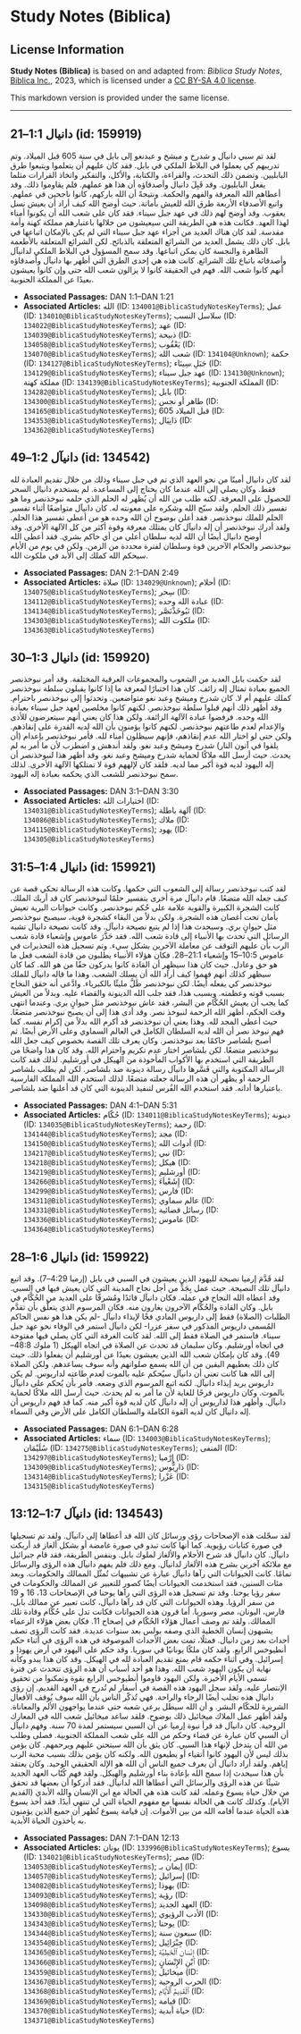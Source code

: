 # Study Notes (Biblica)

## License Information

**Study Notes (Biblica)** is based on and adapted from: _Biblica Study Notes_, [Biblica Inc.](https://www.biblica.com/), 2023, which is licensed under a [CC BY-SA 4.0 license](https://creativecommons.org/licenses/by-sa/4.0/legalcode.en).

This markdown version is provided under the same license.



--------------------------------

## دانيال 1:1–21 (id: 159919)

لقد تم سبي دانيآل و شدرخ و ميشخ و عبدنغو إلى بابل في سنة 605 قبل الميلاد. وتم تدريبهم كي يعملوا في البلاط الملكي في بابل. فقد كان عليهم أن يتعلموا ويتبعوا طرق البابليين. وتضمن ذلك التحدث، والقراءة، والكتابة، والأكل، والتفكير واتخاذ القرارات مثلما يفعل البابليون. وقد قَبِلَ دانيال وأصدقاؤه أن هذا هو عملهم. فلم يقاوموا ذلك. وقد أعطاهم الله المعرفة والفهم والحكمة. ونتيجةً أن الله باركهم، كانوا ناجحين في عملهم. واتبع الأصدقاء الأربعة طرق الله للعيش بأمانة. حيث أوضح الله كيف أراد أن يعيش نسل يعقوب. وقد أوضح لهم ذلك في عهد جبل سيناء. فقد كان على شعب الله أن يكونوا أمناء لهذا العهد. فكانت هذه هي الطريقة التي سيعيشون من خلالها باعتبارهم مملكة كهنة وأمة مقدسة. لقد كان هناك العديد من أجزاء عهد جبل سيناء التي لم يكن بالإمكان اتباعها في بابل. كان ذلك يشمل العديد من الشرائع المتعلقة بالذبائح. لكن الشرائع المتعلقة بالأطعمة الطاهرة والنجسة كان يمكن اتباعها. وقد سمح المسؤول في البلاط الملكي لدانيآل وأصدقائه باتباع تلك الشرائع. كانت هذه هي إحدى الطرق التي أظهر بها دانيآل وأصدقاؤه أنهم كانوا شعب الله. فهم في الحقيقة كانوا لا يزالون شعب الله حتى وإن كانوا يعيشون بعيدًا عن المملكة الجنوبية.

* **Associated Passages:** DAN 1:1–DAN 1:21
* **Associated Articles:** الله (ID: `134001@BiblicaStudyNotesKeyTerms`); عمل (ID: `134010@BiblicaStudyNotesKeyTerms`); سلاسل النسب (ID: `134022@BiblicaStudyNotesKeyTerms`); عهد (ID: `134039@BiblicaStudyNotesKeyTerms`); ذبيحة (ID: `134058@BiblicaStudyNotesKeyTerms`); يَعْقُوب (ID: `134070@BiblicaStudyNotesKeyTerms`); شعب الله (ID: `134104@Unknown`); حكمة (ID: `134127@BiblicaStudyNotesKeyTerms`); جَبَلِ سِينَاء (ID: `134129@BiblicaStudyNotesKeyTerms`); عهد جبل سيناء (ID: `134130@Unknown`); مملكة كهنة (ID: `134139@BiblicaStudyNotesKeyTerms`); المملكة الجنوبية (ID: `134282@BiblicaStudyNotesKeyTerms`); بابل (ID: `134300@BiblicaStudyNotesKeyTerms`); طاهر أو نجس (ID: `134165@BiblicaStudyNotesKeyTerms`); 605 قبل الميلاد (ID: `134353@BiblicaStudyNotesKeyTerms`); دَانِيَال (ID: `134362@BiblicaStudyNotesKeyTerms`)

## دانيآل 1:2–49 (id: 134542)

لقد كان دانيال أمينًا من نحو العهد الذي تم في جبل سيناء وذلك من خلال تقديم العبادة لله فقط. وكان يصلي إلى الله عندما كان يحتاج إلى المساعدة. لم يستخدم دانيال السحر للحصول على المعرفة. لكنه طلب من الله أن يُظهر له الحلم الذي حلمه نبوخذنصر وما هو تفسير ذلك الحلم. ولقد سبّح الله وشكره على معونته له. كان دانيآل متواضعًا أثناء تفسير الحلم للملك نبوخذنصر. فقد أعلن بوضوح أن الله وحده هو من أعطي تفسير هذا الحلم. ولقد أدرك نبوخذنصر أن إله دانيآل كان يمتلك معرفة وقوة أكثر من كل الآلهة الأخرى. وقد أوضح دانيال أيضًا أن الله لديه سلطان أعلى من أي حاكم بشري. فقد أعطى الله نبوخذنصر والحكام الآخرين قوة وسلطان لفترة محددة من الزمن. ولكن في يوم من الأيام سيحكم الله كملك إلى الأبد في ملكوت الله.

* **Associated Passages:** DAN 2:1–DAN 2:49
* **Associated Articles:** صلاة (ID: `134029@Unknown`); أحلام (ID: `134075@BiblicaStudyNotesKeyTerms`); سِحر (ID: `134112@BiblicaStudyNotesKeyTerms`); عبادة الله وحده (ID: `134134@BiblicaStudyNotesKeyTerms`); نَبُوخَذْنَصَّر (ID: `134303@BiblicaStudyNotesKeyTerms`); ملكوت الله (ID: `134363@BiblicaStudyNotesKeyTerms`)

## دانيال 1:3–30 (id: 159920)

لقد حكمت بابل العديد من الشعوب والمجموعات العرقية المختلفة. وقد أمر نبوخذنصر الجميع بعبادة تمثال إله زائف. كان هذا اختبارًا لمعرفة ما إذا كانوا يقبلون سلطة نبوخذنصر كملك عليهم أم لا. كان شدرخ وميشخ وعبد نغو متواضعين. وتحدثوا إلى نبوخذنصر باحترام. وقد أظهر ذلك أنهم قبلوا سلطة نبوخذنصر. لكنهم كانوا مخلصين لعهد جبل سيناء بعبادة الله وحده. فرفضوا عبادة الآلهة الزائفة. ولكن هذا كان يعني أنهم سيتعرضون للأذى والإعدام لعدم طاعتهم نبوخذنصر. لكنهم كانوا يؤمنون بأن الله لديه القدرة على إنقاذهم. ولكن حتى لو اختار الله عدم إنقاذهم، فإنهم سيظلون أمناء لله. فأمر نبوخذنصر بإعدام (أن يلقوا في آتون النار) شدرخ وميشخ وعبد نغو. ولقد أندهش و اضطرب لأن ما أمر به لم يحدث. حيث أرسل الله ملاكًا لحماية شدرخ وميشخ وعبد نغو. وقد أظهر هذا لنبوخذنصر أن إله اليهود لديه قوة أكبر مما لديه. فلقد كان لإلههم قوة لا تمتلكها الآلهة الأخرى. لذلك سمح نبوخذنصر للشعب الذي يحكمه بعبادة إله اليهود.

* **Associated Passages:** DAN 3:1–DAN 3:30
* **Associated Articles:** اختيارات الله (ID: `134031@BiblicaStudyNotesKeyTerms`); آلهة باطلة (ID: `134086@BiblicaStudyNotesKeyTerms`); ملاك (ID: `134115@BiblicaStudyNotesKeyTerms`); يهود (ID: `134305@BiblicaStudyNotesKeyTerms`)

## دانيال 1:4–31:5 (id: 159921)

لقد كتب نبوخذنصر رسالة إلى الشعوب التي حكمها. وكانت هذه الرسالة تحكي قصة عن كيف جعله الله متضعًا. قام دانيآل مرة أخرى بتفسير حلمًا لنبوخذنصر كان قد أربك الملك. كانت الشجرة الكبيرة والقوية علامة على حُكم نبوخذنصر. وكانت حيوانات البرية تعيش بأمان تحت أغصان هذه الشجرة. ولكن بدلاً من البقاء كشجرة قوية، سيصبح نبوخذنصر مثل حيوانٍ بري. وسيحدث هذا إذا لم يتبع نصيحة دانيآل. وقد كانت نصيحة دانيال تشبه الرسائل التي تحدث بها الأنبياء إلى قادة شعب الله. فقد حَذَّرَ عاموس وإشعياء قادة شعب الرب بأن عليهم التوقف عن معاملة الآخرين بشكل سيء. وتم تسجيل هذه التحذيرات في عاموس 10:5–15 وإشعياء 21:1–28\. فكان هؤلاء الأنبياء يطلبون من قادة الشعب فعل ما هو حق وعادل. حيث كان هذا سيظهِر أن القادة كانوا يدركون حقًا من هو الله. كما كان سيظهر كذلك أنهم فهموا كيف أراد الله أن يسلك الشعب. وهذا ما قاله دانيآل للملك نبوخذنصر كي يفعله أيضًا. لكن نبوخذنصر ظَلَّ مليئًا بالكبرياء. وادَّعى أنه حقق النجاح بسبب قوته وعظمته. وبسبب هذا، فقد جلب الله الدينونة والقضاء عليه. وبدلاً من العيش كما يجب أن يعيش الحُكَّام من البشر، فقد عاش نبوخذنصر مثل حيوانٍ بري. وعندما انتهى وقت الحكم، أظهر الله الرحمة لنبوخذ نصر. وقد أدى هذا إلى أن يصبح نبوخذنصر متضعًا. حيث أعطى المجد لله. وهذا يعني أن نبوخذنصر قد أكرم الله بدلاً من إكرام نفسه. كما فهم نبوخذ نصر أن الله لديه السلطان الكامل في العالم السماوي وعلى الأرض أيضًا. ثم أصبح بلشاصر حاكمًا بعد نبوخذنصر. وكان يعرف تلك القصة بخصوص كيف جعل الله نبوخذنصر متضعًا. لكن بلشاصر اختار عدم تكريم واحترام الله. وقد كان هذا واضحًا من الطريقة التي استخدم بها الأكواب المأخوذة من الهيكل في أورشليم. لذلك فقد كانت الرسالة المكتوبة والتي فَسَّرها دانيآل رسالة دينونة ضد بلشاصر. لكن لم يطلب بلشاصر الرحمة أو يظهر أن هذه الرسالة جعلته متضعًا. لذلك استخدم الله المملكة الفارسية باعتبارها أداته. فقد استخدم الله الفُرس لتنفيذ الدينونة التي كان قد أعلنها ضد بلشاصر.

* **Associated Passages:** DAN 4:1–DAN 5:31
* **Associated Articles:** حُكّام  (ID: `134011@BiblicaStudyNotesKeyTerms`); دينونة (ID: `134035@BiblicaStudyNotesKeyTerms`); رحمة (ID: `134144@BiblicaStudyNotesKeyTerms`); مجد (ID: `134150@BiblicaStudyNotesKeyTerms`); أدوات الله (ID: `134217@BiblicaStudyNotesKeyTerms`); نبي (ID: `134218@BiblicaStudyNotesKeyTerms`); هيكل (ID: `134219@BiblicaStudyNotesKeyTerms`); أورشليم (ID: `134266@BiblicaStudyNotesKeyTerms`); إِشَعْياَءَ (ID: `134299@BiblicaStudyNotesKeyTerms`); فارس (ID: `134311@BiblicaStudyNotesKeyTerms`); عالم سماوي (ID: `134331@BiblicaStudyNotesKeyTerms`); رسائل قضائية (ID: `134336@BiblicaStudyNotesKeyTerms`); عاموس (ID: `134364@BiblicaStudyNotesKeyTerms`)

## دانيال 1:6–28 (id: 159922)

لقد قَدَّمَ إرميا نصيحة لليهود الذين يعيشون في السبي في بابل (إرميا 4:29–7\). وقد اتبع دانيآل تلك النصيحة. حيث عمل بِجَدٍّ من أجل نجاح المدينة التي كان يعيش فيها في السبي. وقد أعطاه الله النجاح في عمله. فكان دانيآل قائدًا ومُشرفًا على العديد من الحُكَّام في بابل. وكان القادة والحُكَّام الآخرون يغارون منه. فكان المرسوم الذي يتعلَّق بأن تقدَّم الطلبات (الصلاة) فقط إلى داريوس المادي فخًا لإيذاء دانيآل \-لم يكن هذا هو نفس الحاكم المُسمى داريوس المذكور في سفر عزرا\- لكن دانيآل استمر في الوفاء نحو عهد جبل سيناء. فاستمر في الصلاة فقط إلى الله. لقد كانت الغرفة التي كان يصلي فيها مفتوحة في اتجاه أورشليم. وكان سليمان قد تحدث عن الصلاة في اتجاه الهيكل (1 ملوك 48:8–49\). وقد كان بإمكان شعب الله الذين يعيشون بعيدًا عن أورشليم أن يفعلوا ذلك. حيث كان ذلك يعطيهم اليقين من أن الله يسمع صلواتهم وأنه سوف يساعدهم. ولكن الصلاة إلى الله هنا كانت تعني أن دانيآل سيُحكم عليه بالموت لعدم طاعته لداريوس. لم يكن داريوس يريد إيذاء دانيآل. لكنه اتبع المرسوم الذي وضعه. فأمر بأن يُحكم على دانيآل بالموت. وكان داريوس فرحًا للغاية لأن ما أمر به لم يحدث. حيث أرسل الله ملاكًا لحماية دانيآل. وأظهر هذا لداريوس أن إله دانيآل كان لديه قوة أكبر منه. كما قد فهم داريوس أن إله دانيآل كان لديه القوة الكاملة والسلطان الكامل على الأرض وفي السماء.

* **Associated Passages:** DAN 6:1–DAN 6:28
* **Associated Articles:** سماء (ID: `134003@BiblicaStudyNotesKeyTerms`); سُلَيْمَان (ID: `134275@BiblicaStudyNotesKeyTerms`); المنفى (ID: `134297@BiblicaStudyNotesKeyTerms`); إِرْميا (ID: `134309@BiblicaStudyNotesKeyTerms`); دَارِيُّوس (ID: `134314@BiblicaStudyNotesKeyTerms`); عَزْرا (ID: `134315@BiblicaStudyNotesKeyTerms`)

## دانيآل 1:7–13:12 (id: 134543)

لقد سجّلت هذه الإصحاحات رؤى ورسائل كان الله قد أعطاها إلى دانيآل. ولقد تم تسجيلها في صورة كتابات رؤيوية. كما أنها كانت تبدو في صورة غامضة أو بشكل ألغاز قد أربكت دانيآل. كان دانيآل قد شرح الأحلام والألغاز لملوك بابل. وبنفس الطريقة، فقد قام جبرائيل مع ملائكة آخرين بشرح هذه الألغاز لدانيآل. ومع ذلك فلم يفهم دانيآل هذه الرؤى والرسائل تمامًا. كانت الحيوانات التي رآها دانيآل عبارة عن تشبيهات تُمثّل الممالك والحكومات. وبعد مئات السنين، فقد استخدمت الحيوانات أيضًا كصور للتعبير عن الممالك والحكومات في سفر رؤيا يوحنا. وقد تم تسجيل هذه الرؤى التي رآها يوحنا في الإصحاحات 13، 16 و 19 من سفر الرؤيا. وهذه الحيوانات التي كان قد رآها دانيآل، كانت تعبير عن ممالك بابل، فارس، اليونان، مصر وسوريا. أما قرون هذه الحيوانات فكانت تدل على حُكّام وقادة تلك الممالك. ولقد تم وصف أعمال هؤلاء الحُكّام في إصحاح 11\. فكان بعض هؤلاء الزعماء يشبهون إنسان الخطية الذي وصفه بولس بعد سنوات عديدة. فقد كانت الرؤى تصف أحداث بعد زمن دانيال. فمثلًا، تمت بعض الأحداث الموصوفة في هذه الرؤى في أثناء حكم أنطيوخس الرابع. ولقد كان ملكًا يونانيًا في سوريا. وقد حكم على اليهود في أرض يهوذا و إسرائيل. وفي أثناء حكمه قام بمنع تقديم العبادة لله في الهيكل. وقد كان هذا يبدو وكأنه نهاية أن يكون اليهود شعب الله. وهذا هو أحد أسباب أن هذه الرؤى تتحدث عن فترة تسمى الأيام الأخيرة. ولكن اليهود قاوموا أنطيوخس الرابع بقوة وتمكنوا من تحقيق الإنتصار عليه. ولقد سجل اليهود هذه القصة في أسفار لم تُدرج في العهد القديم. إن رؤى دانيال هذه تجلب أيضًا الرجاء والراحة. فهي تُذكّر الناس بأن الله سوف يُوقف الأفعال الشريرة للحكّام البشر. و أن الله سيظل يرعي شعبه حتى عندما يواجهون الألم والمعاناة. ولقد أظهر عمل الملاك ميخائيل ذلك بوضوح. فلقد ساعد ميخائيل شعب الله في المعارك الروحية. كان دانيآل قد قرأ نبوة إرميا عن أن السبي سيستمر لمدة 70 سنة. وفهم دانيآل أن السبي كان عبارة عن قضاء وحكم من الله على شعب المملكة الجنوبية. فصلى وطلب من الله أن يتدخل لإنهاء هذا السبي. كان يثق بأن الله سيتحنن عليهم ويرحمهم. كان يؤمن بذلك ليس لأن اليهود كانوا أتقياء أو يطيعون الله. ولكنه كان يؤمن بذلك بسبب محبة الرب إياهم. ولقد أراد دانيآل أن يعرف جميع الناس أن الله هو الإله الحقيقي الوحيد. وكان يعتقد بأن هذا سيحدث إذا سمح الله بإعادة بناء أورشليم والهيكل. ولقد فهم كُتّاب العهد الجديد شيئًا عن هذه الرؤى والرسائل التي أعطاها الله لدانيآل. فقد أدركوا أن بعضها قد تحقق من خلال حياة يسوع وعمله. لقد كانت هذه هي الحالة مع ابن الإنسان والله الأبدي (القديم الأيام). وكذلك كانت هي الحالة نفسها مع مفهوم الحياة التي لن تنتهي أبدًا. فقد أخذ يسوع هذه الحياة عندما أقامه الله من بين الأموات. إن قيامة يسوع تُظهر أن جميع الذين يؤمنون به يأخذون الحياة الأبدية.

* **Associated Passages:** DAN 7:1–DAN 12:13
* **Associated Articles:** يونان (ID: `133996@BiblicaStudyNotesKeyTerms`); يسوع (ID: `134021@BiblicaStudyNotesKeyTerms`); مصر (ID: `134053@BiblicaStudyNotesKeyTerms`); إيمان بـ (ID: `134057@BiblicaStudyNotesKeyTerms`); إسرائيل (ID: `134082@BiblicaStudyNotesKeyTerms`); يهوذا (ID: `134093@BiblicaStudyNotesKeyTerms`); رؤية (ID: `134098@BiblicaStudyNotesKeyTerms`); العهد الجديد (ID: `134330@BiblicaStudyNotesKeyTerms`); الأدب الرؤيوي (ID: `134343@BiblicaStudyNotesKeyTerms`); يوحنا (ID: `134344@BiblicaStudyNotesKeyTerms`); سبعون سنة (ID: `134354@BiblicaStudyNotesKeyTerms`); جِبْرَائِيل (ID: `134365@BiblicaStudyNotesKeyTerms`);  إِنْسَان ٱلْخَطِيَّة (ID: `134366@BiblicaStudyNotesKeyTerms`); ٱبْنِ الإِنْسَانٍ (ID: `134359@BiblicaStudyNotesKeyTerms`); ميخائيل (ID: `134367@BiblicaStudyNotesKeyTerms`); الحرب الروحية (ID: `134368@BiblicaStudyNotesKeyTerms`); ٱلْقَدِيمُ ٱلْأَيَّامِ (ID: `134369@BiblicaStudyNotesKeyTerms`); قيامة (ID: `134370@BiblicaStudyNotesKeyTerms`); حياة أبدية (ID: `134371@BiblicaStudyNotesKeyTerms`)

